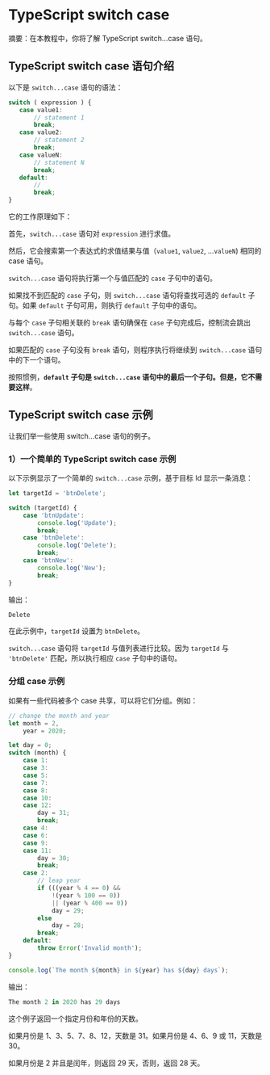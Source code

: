 # TypeScript switch case

摘要：在本教程中，你将了解 TypeScript switch...case 语句。

## TypeScript switch case 语句介绍

以下是 `switch...case` 语句的语法：

```ts
switch ( expression ) {
   case value1:
       // statement 1
       break;
   case value2:
       // statement 2
       break;
   case valueN:
       // statement N
       break;
   default: 
       // 
       break;
}
```

它的工作原理如下：

首先，`switch...case` 语句对 `expression` 进行求值。

然后，它会搜索第一个表达式的求值结果与值（`value1`, `value2`, …`valueN`) 相同的 case 语句。

`switch...case` 语句将执行第一个与值匹配的 `case` 子句中的语句。

如果找不到匹配的 `case` 子句，则 `switch...case` 语句将查找可选的 `default` 子句。如果 `default` 子句可用，则执行 `default` 子句中的语句。

与每个 `case` 子句相关联的 `break` 语句确保在 `case` 子句完成后，控制流会跳出 `switch...case` 语句。

如果匹配的 `case` 子句没有 `break` 语句，则程序执行将继续到 `switch...case` 语句中的下一个语句。

按照惯例，**`default` 子句是 `switch...case` 语句中的最后一个子句。但是，它不需要这样**。

## TypeScript switch case 示例

让我们举一些使用 switch...case 语句的例子。

### 1）一个简单的 TypeScript switch case 示例

以下示例显示了一个简单的 `switch...case` 示例，基于目标 Id 显示一条消息：

```ts
let targetId = 'btnDelete';

switch (targetId) {
    case 'btnUpdate':
        console.log('Update');
        break;
    case 'btnDelete':
        console.log('Delete');
        break;
    case 'btnNew':
        console.log('New');
        break;
}
```

输出：

```ts
Delete
```

在此示例中，`targetId` 设置为 `btnDelete`。

`switch...case` 语句将 `targetId` 与值列表进行比较。因为 `targetId` 与 `'btnDelete'` 匹配，所以执行相应 `case` 子句中的语句。

### 分组 case 示例

如果有一些代码被多个 case 共享，可以将它们分组。例如：

```ts
// change the month and year
let month = 2,
    year = 2020;

let day = 0;
switch (month) {
    case 1:
    case 3:
    case 5:
    case 7:
    case 8:
    case 10:
    case 12:
        day = 31;
        break;
    case 4:
    case 6:
    case 9:
    case 11:
        day = 30;
        break;
    case 2:
        // leap year
        if (((year % 4 == 0) &&
            !(year % 100 == 0))
            || (year % 400 == 0))
            day = 29;
        else
            day = 28;
        break;
    default:
        throw Error('Invalid month');
}

console.log(`The month ${month} in ${year} has ${day} days`);
```

输出：

```ts
The month 2 in 2020 has 29 days
```

这个例子返回一个指定月份和年份的天数。

如果月份是 1、3、5、7、8、12，天数是 31。如果月份是 4、6、9 或 11，天数是 30。

如果月份是 2 并且是闰年，则返回 29 天，否则，返回 28 天。
